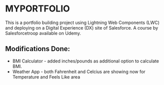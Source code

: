 # MYPORTFOLIO
<p>This is a portfolio building project using Lightning Web Components (LWC) and deploying on a Digital Experience (DX) site of Salesforce. A course by Salesforcetroop available on Udemy.</p>

## Modifications Done:
* BMI Calculator - added inches/pounds as additional option to calculate BMI.
* Weather App - both Fahrenheit and Celcius are showing now for Temperature and Feels Like area
